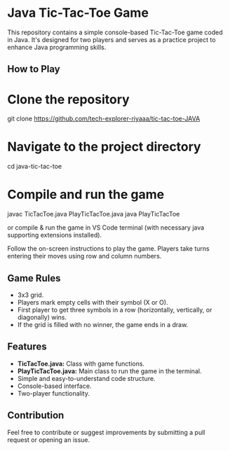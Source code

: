 # Java Tic-Tac-Toe Game

This repository contains a simple console-based Tic-Tac-Toe game coded in Java. It's designed for two players and serves as a practice project to enhance Java programming skills.

## How to Play

# Clone the repository
git clone https://github.com/tech-explorer-riyaaa/tic-tac-toe-JAVA
# Navigate to the project directory
cd java-tic-tac-toe

# Compile and run the game
javac TicTacToe.java PlayTicTacToe.java
java PlayTicTacToe

or compile & run the game in VS Code terminal (with necessary java supporting extensions installed).

Follow the on-screen instructions to play the game. Players take turns entering their moves using row and column numbers.

## Game Rules

- 3x3 grid.
- Players mark empty cells with their symbol (X or O).
- First player to get three symbols in a row (horizontally, vertically, or diagonally) wins.
- If the grid is filled with no winner, the game ends in a draw.

## Features

- **TicTacToe.java:** Class with game functions.
- **PlayTicTacToe.java:** Main class to run the game in the terminal.
- Simple and easy-to-understand code structure.
- Console-based interface.
- Two-player functionality.

## Contribution

Feel free to contribute or suggest improvements by submitting a pull request or opening an issue.
